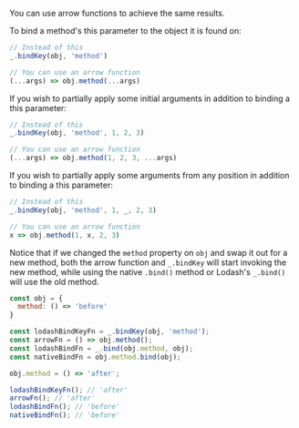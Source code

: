 You can use arrow functions to achieve the same results.

To bind a method's this parameter to the object it is found on:

```javascript
// Instead of this
_.bindKey(obj, 'method')

// You can use an arrow function
(...args) => obj.method(...args)
```

If you wish to partially apply some initial arguments in addition to binding a this parameter:

```javascript
// Instead of this
_.bindKey(obj, 'method', 1, 2, 3)

// You can use an arrow function
(...args) => obj.method(1, 2, 3, ...args)
```

If you wish to partially apply some arguments from any position in addition to binding a this parameter:

```javascript
// Instead of this
_.bindKey(obj, 'method', 1, _, 2, 3)

// You can use an arrow function
x => obj.method(1, x, 2, 3)
```

Notice that if we changed the `method` property on `obj` and swap it out for a new method, both the arrow function and `_.bindKey` will start invoking the new method, while using the native `.bind()` method or Lodash's `_.bind()` will use the old method.

```javascript
const obj = {
  method: () => 'before'
}

const lodashBindKeyFn = _.bindKey(obj, 'method');
const arrowFn = () => obj.method();
const lodashBindFn = _.bind(obj.method, obj);
const nativeBindFn = obj.method.bind(obj);

obj.method = () => 'after';

lodashBindKeyFn(); // 'after'
arrowFn(); // 'after'
lodashBindFn(); // 'before'
nativeBindFn(); // 'before'
```